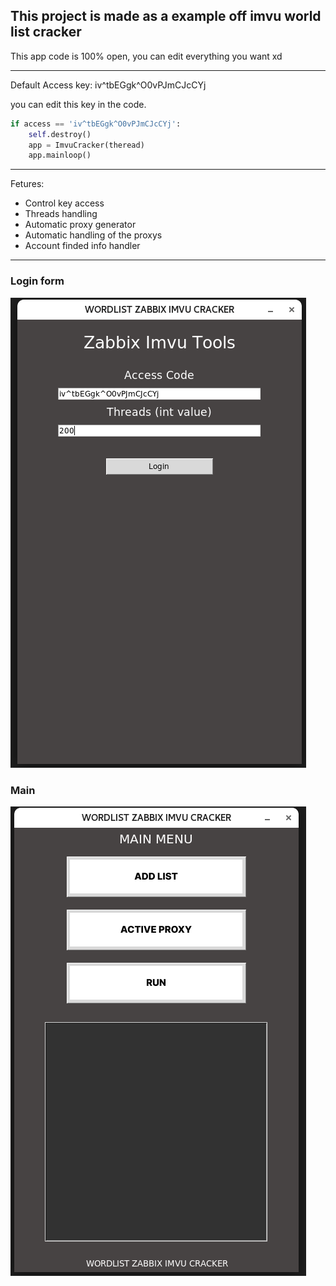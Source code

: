 ## This project is made as a example off imvu world list cracker

This app code is 100% open, you can edit everything you want xd

<hr>
Default Access key: iv^tbEGgk^O0vPJmCJcCYj

you can edit this key in the code.


```py
if access == 'iv^tbEGgk^O0vPJmCJcCYj':
    self.destroy()
    app = ImvuCracker(theread)
    app.mainloop()
```


<hr>
Fetures:

- Control key access
- Threads handling
- Automatic proxy generator
- Automatic handling of the proxys
- Account finded info handler

<hr>

### Login form

![login](https://github.com/zabbix-byte/Imvu-world-list-cracker-code-free/blob/main/src/main.png)

### Main 

![login](https://github.com/zabbix-byte/Imvu-world-list-cracker-code-free/blob/main/src/main_2.png)
